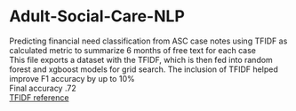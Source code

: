 # Adult-Social-Care-NLP
Predicting financial need classification from ASC case notes using TFIDF as calculated metric to summarize 6 months of free text for each case  
This file exports a dataset with the TFIDF, which is then fed into random forest and xgboost models for grid search. The inclusion of TFIDF helped improve F1 accuracy by up to 10%  
Final accuracy .72  
[TFIDF reference](https://journals.lww.com/ccejournal/fulltext/2021/06000/impact_of_different_approaches_to_preparing_notes.7.aspx)
